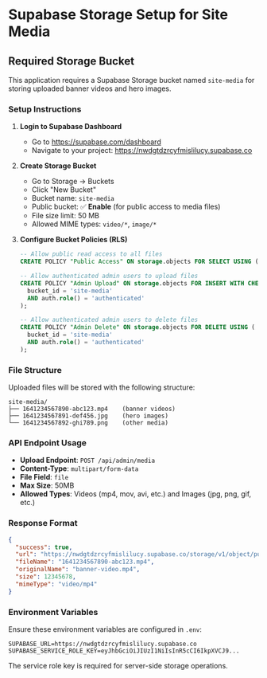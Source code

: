 # Supabase Storage Setup for Site Media

## Required Storage Bucket

This application requires a Supabase Storage bucket named `site-media` for storing uploaded banner videos and hero images.

### Setup Instructions

1. **Login to Supabase Dashboard**
   - Go to https://supabase.com/dashboard
   - Navigate to your project: https://nwdgtdzrcyfmislilucy.supabase.co

2. **Create Storage Bucket**
   - Go to Storage → Buckets
   - Click "New Bucket"
   - Bucket name: `site-media`
   - Public bucket: ✅ **Enable** (for public access to media files)
   - File size limit: 50 MB
   - Allowed MIME types: `video/*`, `image/*`

3. **Configure Bucket Policies (RLS)**
   ```sql
   -- Allow public read access to all files
   CREATE POLICY "Public Access" ON storage.objects FOR SELECT USING (bucket_id = 'site-media');
   
   -- Allow authenticated admin users to upload files
   CREATE POLICY "Admin Upload" ON storage.objects FOR INSERT WITH CHECK (
     bucket_id = 'site-media' 
     AND auth.role() = 'authenticated'
   );
   
   -- Allow authenticated admin users to delete files
   CREATE POLICY "Admin Delete" ON storage.objects FOR DELETE USING (
     bucket_id = 'site-media' 
     AND auth.role() = 'authenticated'
   );
   ```

### File Structure

Uploaded files will be stored with the following structure:
```
site-media/
├── 1641234567890-abc123.mp4    (banner videos)
├── 1641234567891-def456.jpg    (hero images)
└── 1641234567892-ghi789.png    (other media)
```

### API Endpoint Usage

- **Upload Endpoint**: `POST /api/admin/media`
- **Content-Type**: `multipart/form-data`
- **File Field**: `file`
- **Max Size**: 50MB
- **Allowed Types**: Videos (mp4, mov, avi, etc.) and Images (jpg, png, gif, etc.)

### Response Format

```json
{
  "success": true,
  "url": "https://nwdgtdzrcyfmislilucy.supabase.co/storage/v1/object/public/site-media/1641234567890-abc123.mp4",
  "fileName": "1641234567890-abc123.mp4",
  "originalName": "banner-video.mp4",
  "size": 12345678,
  "mimeType": "video/mp4"
}
```

### Environment Variables

Ensure these environment variables are configured in `.env`:
```
SUPABASE_URL=https://nwdgtdzrcyfmislilucy.supabase.co
SUPABASE_SERVICE_ROLE_KEY=eyJhbGciOiJIUzI1NiIsInR5cCI6IkpXVCJ9...
```

The service role key is required for server-side storage operations.
